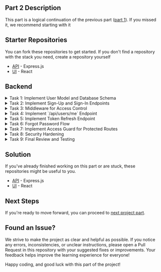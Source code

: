 ## Part 2 Description
This part is a logical continuation of the previous part ([part 1](../part-1/README.md)). If you missed it, we recommend starting with it

## Starter Repositories
You can fork these repositories to get started. If you don't find a repository with the stack you need, create a repository yourself
  - [API](https://github.com/petproject-dev/expense-tracker-backend-part-2) - Express.js
  - [UI](https://github.com/petproject-dev/expense-tracker-frontend-part-2) - React

## Backend

<details>  
<summary>Task 1: Implement User Model and Database Schema</summary>  

---

**Description:**  
Create the user model and database schema to handle user-related data securely. Additionally, set up `auth` and `user` modules with appropriate controllers, services, and repositories.  

**Acceptance Criteria:**  
- Database schema includes `users` table with fields: `id`, `email`, `name`, `password`.  
- Migrations are successfully applied to the database.  
- `auth` module is created with controller, service, and repository.  
- `user` module is created with controller, service, and repository.  
- Folder structure aligns with modular design principles.  

---

</details>  

<details>  
<summary>Task 2: Implement Sign-Up and Sign-In Endpoints</summary>  

---

**Description:**  
Create endpoints for user registration (`POST /api/auth/sign-up`) and login (`POST /api/auth/sign-in`) with token-based authentication.  

**Acceptance Criteria:**  
- `POST /api/auth/sign-up`: Validates input and creates a new user.  
- `POST /api/auth/sign-in`: Validates credentials and returns access and refresh tokens.  
- Tokens are signed and include expiration times.  
- Important events (e.g., successful sign-up, failed login attempts) are logged.  

**Technology-related requirements:**  
<details>  
<summary>NodeJS</summary>  
- Use `Passport.js` for local strategy authentication.  
- Use `jsonwebtoken` for token management.  
</details>  

---

</details>  

<details>  
<summary>Task 3: Middleware for Access Control</summary>  

---

**Description:**  
Develop middleware to validate and protect routes that require authentication.  

**Acceptance Criteria:**  
- Middleware validates access tokens and restricts unauthorized access.  
- Protected routes return `401 Unauthorized` if the token is invalid or expired.  
- Unauthorized access attempts are logged.  

**Technology-related requirements:**  
<details>  
<summary>NodeJS</summary>  
- Create middleware for token validation using `jsonwebtoken`.  
</details>  

---

</details>  

<details>  
<summary>Task 4: Implement `/api/users/me` Endpoint</summary>  

---

**Description:**  
Create the `/api/users/me` endpoint in the `user` module to return details of the currently authenticated user.  

**Acceptance Criteria:**  
- `GET /api/users/me` returns user information (excluding sensitive fields).  
- Protected by authentication middleware.  
- Access to `/api/users/me` endpoint is logged.  

---

</details>  

<details>  
<summary>Task 5: Implement Token Refresh Endpoint</summary>  

---

**Description:**  
Implement the `/api/auth/token` endpoint to refresh access tokens using refresh tokens.  

**Acceptance Criteria:**  
- `POST /api/auth/token` validates the refresh token.  
- Issues a new access token if the refresh token is valid.  
- Invalid refresh tokens return `401 Unauthorized`.  
- Token refresh attempts are logged.  

**Technology-related requirements:**  
<details>  
<summary>NodeJS</summary>  
- Use `jsonwebtoken` to sign and validate refresh tokens.  
</details>  

---

</details>  

<details>  
<summary>Task 6: Forgot Password Flow</summary>  

---

**Description:**  
Implement the `/api/auth/forgot-password` and `/api/auth/restore-password` endpoints to allow users to reset their passwords securely.  

**Acceptance Criteria:**  
- `POST /api/auth/forgot-password`: Sends a reset code via email.  
- `POST /api/auth/restore-password`: Validates the reset code and updates the user's password.  
- The reset token expires in 10 minutes.  
- Password reset requests and successful resets are logged.  

**Technology-related requirements:**  
<details>  
<summary>NodeJS</summary>  
- Use `nodemailer` for sending emails.  
</details>  

---

</details>  

<details>  
<summary>Task 7: Implement Access Guard for Protected Routes</summary>  

---

**Description:**  
Implement a guard mechanism to restrict access to specific routes based on user roles or permissions.  

**Acceptance Criteria:**  
- Guards restrict access to routes based on predefined rules.  
- Unauthorized access attempts are logged.  

**Technology-related requirements:**  
<details>  
<summary>NodeJS</summary>  
- Implement guard logic in middleware.  
</details>  

---

</details>  

<details>  
<summary>Task 8: Security Hardening</summary>  

---

**Description:**  
Implement security measures to ensure data protection and prevent common vulnerabilities.  

**Acceptance Criteria:**  
- Implement rate limiting for authentication endpoints.  
- Ensure tokens are securely signed and validated.  
- Enable CORS with secure configurations.  
- Prevent common attacks such as SQL injection and XSS.  

**Technology-related requirements:**  
<details>  
<summary>NodeJS</summary>  
- Use `helmet` for basic security headers.  
- Use `express-rate-limit` for rate limiting.  
- Validate all incoming data and sanitize inputs.  
</details>  

---

</details>  

<details>  
<summary>Task 9: Final Review and Testing</summary>  

---

**Description:**  
Finalize and review the authentication and authorization implementation.  

**Acceptance Criteria:**  
- All endpoints are covered by integration tests.  
- Tests cover success and failure scenarios.  
- The project adheres to the defined structure and best practices.  
- Open a pull request for mentor review.  

**Technology-related requirements:**  
<details>  
<summary>NodeJS</summary>  
- Write tests using `Jest` or similar frameworks.  
- Ensure database mocks are used for testing.  
</details>  

---

</details>

## Solution
If you've already finished working on this part or are stuck, these repositories might be useful to you.
  - [API](https://github.com/petproject-dev/expense-tracker-backend-part-3) - Express.js
  - [UI](https://github.com/petproject-dev/expense-tracker-frontend-part-3) - React

## Next Steps
If you're ready to move forward, you can proceed to [next project part](../part-3/README.md).

## Found an Issue?
We strive to make the project as clear and helpful as possible. If you notice any errors, inconsistencies, or unclear instructions, please open a Pull Request in this repository with your suggested fixes or improvements. Your feedback helps improve the learning experience for everyone!

Happy coding, and good luck with this part of the project!

